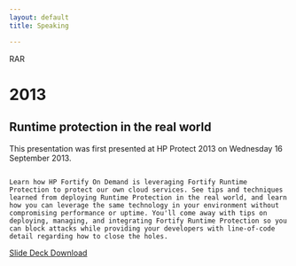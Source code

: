 ```yaml
---
layout: default
title: Speaking

---
```

RAR

#  2013

## Runtime protection in the real world

This presentation was first presented at HP Protect 2013 on Wednesday 16 September 2013.

```

Learn how HP Fortify On Demand is leveraging Fortify Runtime Protection to protect our own cloud services. See tips and techniques learned from deploying Runtime Protection in the real world, and learn how you can leverage the same technology in your environment without compromising performance or uptime. You'll come away with tips on deploying, managing, and integrating Fortify Runtime Protection so you can block attacks while providing your developers with line-of-code detail regarding how to close the holes.

```

[Slide Deck Download](http://data.brooksgarrett.com/collateral/decks/protect2013_1298_runtime_protection_in_the_real_world.pptx)

